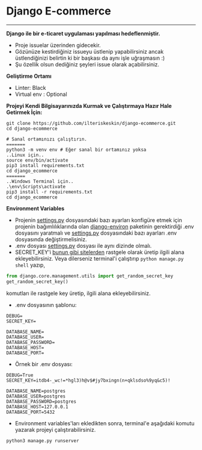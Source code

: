# Django E-commerce
***

**Django ile bir e-ticaret uygulaması yapılması hedeflenmiştir.**

* Proje issuelar üzerinden gidecekir.
* Gözünüze kestirdiğiniz issueyu üstlenip yapabilirsiniz ancak üstlendiğinizi belirtin ki bir başkası da aynı işle uğraşmasın :)
* Şu özellik olsun dediğiniz şeyleri issue olarak açabilirsiniz.

**Geliştirme Ortamı**

* Linter: Black
* Virtual env : Optional

**Projeyi Kendi Bilgisayarınızda Kurmak ve Çalıştırmaya Hazır Hale Getirmek İçin:**

```
git clone https://github.com/ilteriskeskin/django-ecommerce.git
cd django-ecommerce

# Sanal ortamınızı çalıştırın.
=======
python3 -m venv env # Eğer sanal bir ortamınız yoksa
..Linux için..
source env/bin/activate
pip3 install requirements.txt
cd django_ecommerce
=======
..Windows Terminal için..
.\env\Scripts\activate
pip3 install -r requirements.txt
cd django_ecommerce
```

**Environment Variables**

* Projenin [settings.py](django_ecommerce/django_ecommerce/settings.py) dosyasındaki bazı ayarları konfigüre etmek için projenin bağımlılıklarında olan [django-environ](https://github.com/joke2k/django-environ) paketinin gerektirdiği .env dosyasını yaratmalı ve [settings.py](django_ecommerce/django_ecommerce/settings.py) dosyasındaki bazı ayarları .env dosyasında değiştirmelisiniz.
* .env dosyası [settings.py](django_ecommerce/django_ecommerce/settings.py) dosyası ile aynı dizinde olmalı.
* SECRET_KEY'i [bunun gibi sitelerden](https://djecrety.ir/) rastgele olarak üretip ilgili alana ekleyebilirsiniz. Veya dilerseniz terminal'i çalıştırıp `python manage.py shell` yazıp,
```python
from django.core.management.utils import get_random_secret_key
get_random_secret_key()
```
komutları ile rastgele key üretip, ilgili alana ekleyebilirsiniz.

* .env dosyasının şablonu:

```
DEBUG=
SECRET_KEY=

DATABASE_NAME=
DATABASE_USER=
DATABASE_PASSWORD=
DATABASE_HOST=
DATABASE_PORT=
```

* Örnek bir .env dosyası:

```
DEBUG=True
SECRET_KEY=itdb4-_wc!=*hgl3)h@v$#jy7bxingn(n+qklsdso%9yq&c5)!

DATABASE_NAME=postgres
DATABASE_USER=postgres
DATABASE_PASSWORD=postgres
DATABASE_HOST=127.0.0.1
DATABASE_PORT=5432
```
* Environment variables'ları ekledikten sonra, terminal'e aşağıdaki komutu yazarak projeyi çalıştırabilirsiniz.
```
python3 manage.py runserver
```
